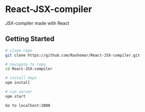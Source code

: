 # React-JSX-compiler
JSX-compiler made with React


## Getting Started

```bash
# clone repo
git clone https://github.com/Rashomar/React-JSX-compiler.git

# navigate to repo
cd React-JSX-compiler

# install deps
npm install

# run server
npm start

Go to localhost:3000

